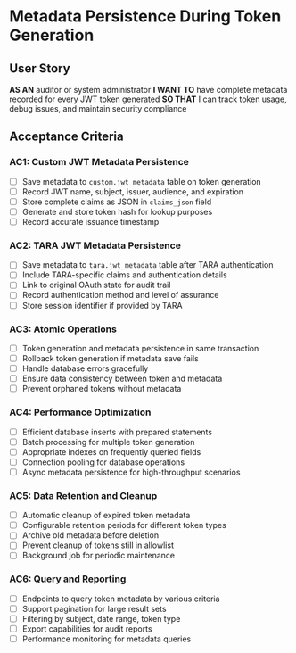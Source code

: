 # Metadata Persistence During Token Generation

## User Story
**AS AN** auditor or system administrator
**I WANT TO** have complete metadata recorded for every JWT token generated
**SO THAT** I can track token usage, debug issues, and maintain security compliance

## Acceptance Criteria

### AC1: Custom JWT Metadata Persistence
- [ ] Save metadata to `custom.jwt_metadata` table on token generation
- [ ] Record JWT name, subject, issuer, audience, and expiration
- [ ] Store complete claims as JSON in `claims_json` field
- [ ] Generate and store token hash for lookup purposes
- [ ] Record accurate issuance timestamp

### AC2: TARA JWT Metadata Persistence
- [ ] Save metadata to `tara.jwt_metadata` table after TARA authentication
- [ ] Include TARA-specific claims and authentication details
- [ ] Link to original OAuth state for audit trail
- [ ] Record authentication method and level of assurance
- [ ] Store session identifier if provided by TARA

### AC3: Atomic Operations
- [ ] Token generation and metadata persistence in same transaction
- [ ] Rollback token generation if metadata save fails
- [ ] Handle database errors gracefully
- [ ] Ensure data consistency between token and metadata
- [ ] Prevent orphaned tokens without metadata

### AC4: Performance Optimization
- [ ] Efficient database inserts with prepared statements
- [ ] Batch processing for multiple token generation
- [ ] Appropriate indexes on frequently queried fields
- [ ] Connection pooling for database operations
- [ ] Async metadata persistence for high-throughput scenarios

### AC5: Data Retention and Cleanup
- [ ] Automatic cleanup of expired token metadata
- [ ] Configurable retention periods for different token types
- [ ] Archive old metadata before deletion
- [ ] Prevent cleanup of tokens still in allowlist
- [ ] Background job for periodic maintenance

### AC6: Query and Reporting
- [ ] Endpoints to query token metadata by various criteria
- [ ] Support pagination for large result sets
- [ ] Filtering by subject, date range, token type
- [ ] Export capabilities for audit reports
- [ ] Performance monitoring for metadata queries